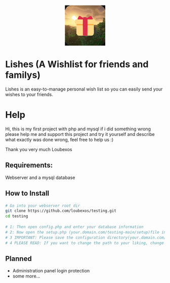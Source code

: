 <div align="center" width="100%">
    <img src="fav.svg" width="128" alt="" />
</div>

# Lishes (A Wishlist for friends and familys)

Lishes is an easy-to-manage personal wish list so you can easily send your wishes to your friends.

# Help
Hi, this is my first project with php and mysql if i did something wrong please help me and support this project and try it yourself and describe what exactly was done wrong, feel free to help us :)

Thank you very much
Loubexos

## Requirements:

Webserver and a mysql database

## How to Install
```bash
# Go into your webserver root dir
git clone https://github.com/loubexos/testing.git
cd testing

# 1: Then open config.php and enter your database information
# 2: Now open the setup.php (your.domain.com/testing-main/setup)file in your browser to create all tables
# 3 IMPORTANT: Please save the configuration directory(your.domain.com/testing-main/config) with HTML basic authentication first, so that others cannot edit your wishes(own login is planned!)
# 4 PLEASE READ: If you want to change the path to your liking, change the name Testing-Main to whatever you want or move the list wherever you want
```
## Planned
- Administration panel login protection
- some more...